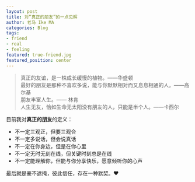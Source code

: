 ```yaml
---
layout: post
title: 对“真正的朋友”的一点见解
author: 老马 Ike MA
categories: Blog
tags: 
- friend
- real
- feeling
featured: true-friend.jpg
featured_position: center
---
```


>真正的友谊，是一株成长缓慢的植物。——华盛顿  
>最好的朋友是那种不喜欢多说，能与你默默相对而又息息相通的人。——高尔基  
>朋友丰富人生。—— 林肯  
>人生无友，恰如生命无太阳没有朋友的人，只能是半个人。——卡西尔 

目前我对**真正的朋友**的定义：

- 不一定三观正，但要三观合
- 不一定多说话，但会说真话
- 不一定在你身边，但是在你心里
- 不一定无时无刻在线，但关键时刻总是在线
- 不一定能理解你，但能与你分享快乐，愿意倾听你的心声

最后就是豪不遮掩，彼此信任，存在一种默契。❤